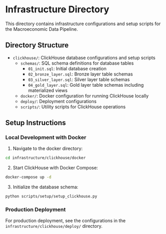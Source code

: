 # Infrastructure Directory

This directory contains infrastructure configurations and setup scripts for the Macroeconomic Data Pipeline.

## Directory Structure

- `clickhouse/`: ClickHouse database configurations and setup scripts
  - `schemas/`: SQL schema definitions for database tables
    - `01_init.sql`: Initial database creation
    - `02_bronze_layer.sql`: Bronze layer table schemas
    - `03_silver_layer.sql`: Silver layer table schemas
    - `04_gold_layer.sql`: Gold layer table schemas including materialized views
  - `docker/`: Docker configuration for running ClickHouse locally
  - `deploy/`: Deployment configurations
  - `scripts/`: Utility scripts for ClickHouse operations

## Setup Instructions

### Local Development with Docker

1. Navigate to the docker directory:
```bash
cd infrastructure/clickhouse/docker
```

2. Start ClickHouse with Docker Compose:
```bash
docker-compose up -d
```

3. Initialize the database schema:
```bash
python scripts/setup/setup_clickhouse.py
```

### Production Deployment

For production deployment, see the configurations in the `infrastructure/clickhouse/deploy/` directory. 